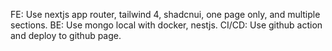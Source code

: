 FE: Use nextjs app router, tailwind 4, shadcnui, one page only, and multiple sections.
BE: Use mongo local with docker, nestjs.
CI/CD: Use github action and deploy to github page.